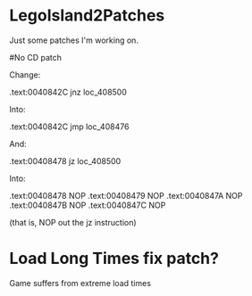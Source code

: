 # LegoIsland2Patches

Just some patches I'm working on.

#No CD patch

Change:

.text:0040842C                 jnz     loc_408500

Into:

.text:0040842C                 jmp     loc_408476

And:

.text:00408478                 jz      loc_408500

Into:

.text:00408478                 NOP
.text:00408479                 NOP
.text:0040847A                 NOP
.text:0040847B                 NOP
.text:0040847C                 NOP

(that is, NOP out the jz instruction)

# Load Long Times fix patch?

Game suffers from extreme load times
